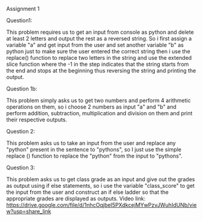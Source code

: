 Assignment 1 

 

Question1: 

                        

This problem requires us to get an input from console as python and delete at least 2 letters and output the rest as a reversed string. So i first assign a variable "a" and get input from the user and set another variable "b" as python just to make sure the user entered the correct string then i use the replace() function to replace two letters in the string and use the extended slice function where the -1 in the step indicates that the string starts from the end and stops at the beginning thus reversing the string and printing the output. 

Question 1b: 

               

This problem simply asks us to get two numbers and perform 4 arithmetic operations on them, so i choose 2 numbers as input "a" and "b" and perform addition, subtraction, multiplication and division on them and print their respective outputs. 

Question 2: 

              

This problem asks us to take an input from the user and replace any "python" present in the sentence to "pythons", so I just use the simple replace () function to replace the "python" from the input to "pythons". 

Question 3: 

             

This problem asks us to get class grade as an input and give out the grades as output using if else statements, so i use the variable "class_score" to get the input from the user and construct an if else ladder so that the appropriate grades are displayed as outputs. 
Video link:  https://drive.google.com/file/d/1nhcOqjbeI5PXdkcejMYwPzvJWuhIdUNb/view?usp=share_link
